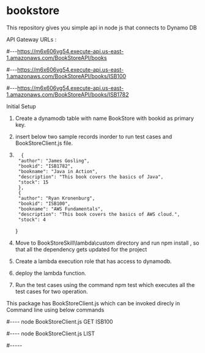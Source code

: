 # bookstore
This repository gives you simple api in node js that connects to Dynamo DB

API Gateway URLs :

#---https://m6x606vg54.execute-api.us-east-1.amazonaws.com/BookStoreAPI/books<br>

#---https://m6x606vg54.execute-api.us-east-1.amazonaws.com/BookStoreAPI/books/ISB100 <br>

#---https://m6x606vg54.execute-api.us-east-1.amazonaws.com/BookStoreAPI/books/ISB1782


Initial Setup
1. Create a dynamodb table with name BookStore with bookid as primary key.
2. insert below two sample records inorder to run test cases and BookStoreClient.js file.
3.       {
        "author": "James Gosling",
        "bookid": "ISB1782",
        "bookname": "Java in Action",
        "description": "This book covers the basics of Java",
        "stock": 15
        },
        {
        "author": "Ryan Kronenburg",
        "bookid": "ISB100",
        "bookname": "AWS Fundamentals",
        "description": "This book covers the basics of AWS cloud.",
        "stock": 4
      }

4.  Move to BookStoreSkill\lambda\custom directory and run npm install , so that all the dependency gets updated for the project
5.  Create a lambda execution role that has access to dynamodb.
6.  deploy the lambda function.
7.  Run the test cases using the command npm test  which executes all the test cases for two operation.

This package has BookStoreClient.js which can be invoked direcly in Command line using below commands

#----
node BookStoreClient.js GET ISB100

#----
node BookStoreClient.js LIST

#-----


